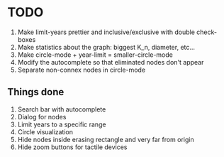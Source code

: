 # TODO
1. Make limit-years prettier and inclusive/exclusive with double check-boxes
2. Make statistics about the graph: biggest K_n, diameter, etc...
3. Make circle-mode + year-limit = smaller-circle-mode
4. Modify the autocomplete so that eliminated nodes don't appear
5. Separate non-connex nodes in circle-mode

## Things done
1. Search bar with autocomplete
2. Dialog for nodes
3. Limit years to a specific range
4. Circle visualization
5. Hide nodes inside erasing rectangle and very far from origin
6. Hide zoom buttons for tactile devices
